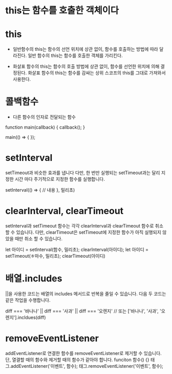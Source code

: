 # this는 함수를 호출한 객체이다

# this

- 일반함수의 this는 함수의 선언 위치에 상관 없이, 함수를 호출하는 방법에 따라 달라진다. 
일반 함수의 this는 함수를 호출한 객체를 가리킨다.

- 화살표 함수의 this는 함수의 호출 방법에 상관 없이, 함수를 선언한 위치에 의해 결정된다.
화살표 함수의 this는 함수를 감싸는 상위 스코프의 this를 그대로 가져와서 사용한다.

# 콜백함수

- 다른 함수의 인자로 전달되는 함수

function main(callback) {
    callback();
}

main(() => {  });

# setInterval
setTimeout과 비슷한 효과를 냅니다 다만, 한 번만 실행되는 setTimeout과는 달리 지정한 시간 마다
주기적으로 지정한 함수를 실행합니다.

setInterval(() => {
    // 내용
}, 밀리초)

# clearInterval, clearTimeout
setInterval과 setTimeout 함수는 각각 clearInterval과 clearTimeout 함수로 취소할 수 있습니다.
다만, clearTimeout은 setTimeout에 지정한 함수가 아직 실행되지 않았을 때만 취소 할 수 있습니다.

let 아이디 = setInterval(함수, 밀리초);
clearInterval(아이디);
let 아이디 = setTimeout(ㅎ마수, 밀리초);
clearTimeout(아이디)

# 배열.includes
||을 사용한 코드는 배열의 includes 메서드로 반복을 줄일 수 있습니다. 다음 두 코드는 같은
작업을 수행합니다.

diff === '바나나' || diff === '사과' || diff === '오렌지'
// 또는
['바나나', '사과', '오렌지'].incldues(diff)

# removeEventListener
addEventListener로 연결한 함수를 removeEventListener로 제거할 수 있습니다. 단, 열결할 때의 함수와 제거할 때의 함수가 같아야 합니다.
funciton 함수() {}
태그.addEventListener('이벤트', 함수);
태그.removeEventListener('이벤트', 함수);